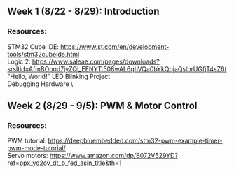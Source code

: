 ## Week 1 (8/22 - 8/29): Introduction
### Resources:
STM32 Cube IDE: https://www.st.com/en/development-tools/stm32cubeide.html   \
Logic 2: https://www.saleae.com/pages/downloads?srsltid=AfmBOood7jyZQi_EENYTt508wAL6qhVQa0bYkQbjaQslbrUGfjT4sZ6t   \
"Hello, World!" LED Blinking Project   \
Debugging Hardware   \

## Week 2 (8/29 - 9/5): PWM & Motor Control 
### Resources: 
PWM tutorial: https://deepbluembedded.com/stm32-pwm-example-timer-pwm-mode-tutorial/  \
Servo motors: https://www.amazon.com/dp/B072V529YD?ref=ppx_yo2ov_dt_b_fed_asin_title&th=1 
